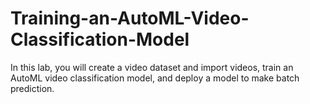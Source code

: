# Training-an-AutoML-Video-Classification-Model
In this lab, you will create a video dataset and import videos, train an AutoML video classification model, and deploy a model to make batch prediction.
